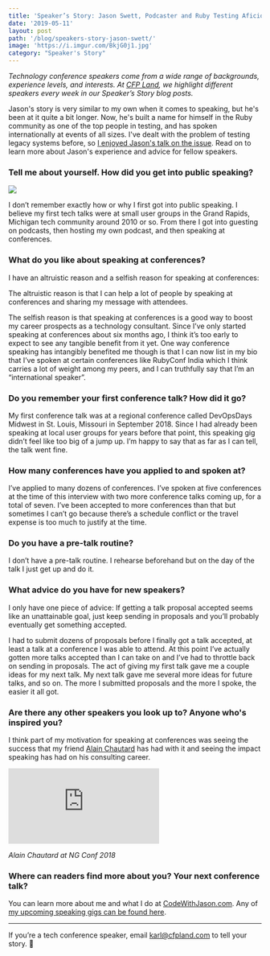 ```yaml
---
title: 'Speaker’s Story: Jason Swett, Podcaster and Ruby Testing Aficionado'
date: '2019-05-11'
layout: post
path: '/blog/speakers-story-jason-swett/'
image: 'https://i.imgur.com/BkjG0j1.jpg'
category: "Speaker's Story"
---
```


_Technology conference speakers come from a wide range of backgrounds,
experience levels, and interests. At [CFP Land](https://www.cfpland.com/), we
highlight different speakers every week in our Speaker’s Story blog posts._

Jason's story is very similar to my own when it comes to speaking, but he's been at it quite a bit longer. Now, he's
built a name for himself in the Ruby community as one of the top people in testing, and has spoken internationally at events
of all sizes. I've dealt with the problem of testing legacy systems before, so [I enjoyed Jason's talk on the issue](https://www.youtube.com/watch?v=NTr0h4v-jHw). Read on to learn more about Jason's experience and advice for fellow speakers.

<!--more-->

### Tell me about yourself. How did you get into public speaking?

<img src="https://i.imgur.com/BkjG0j1.jpg" class="left" />

I don’t remember exactly how or why I first got into public speaking. I believe my first tech talks were at small user groups in the Grand Rapids, Michigan tech community around 2010 or so. From there I got into guesting on podcasts, then hosting my own podcast, and then speaking at conferences.

### What do you like about speaking at conferences?

I have an altruistic reason and a selfish reason for speaking at conferences:

The altruistic reason is that I can help a lot of people by speaking at conferences and sharing my message with attendees.

The selfish reason is that speaking at conferences is a good way to boost my career prospects as a technology consultant. Since I’ve only started speaking at conferences about six months ago, I think it’s too early to expect to see any tangible benefit from it yet. One way conference speaking has intangibly benefited me though is that I can now list in my bio that I’ve spoken at certain conferences like RubyConf India which I think carries a lot of weight among my peers, and I can truthfully say that I’m an “international speaker”.

### Do you remember your first conference talk? How did it go?

My first conference talk was at a regional conference called DevOpsDays Midwest in St. Louis, Missouri in September 2018. Since I had already been speaking at local user groups for years before that point, this speaking gig didn’t feel like too big of a jump up. I’m happy to say that as far as I can tell, the talk went fine.

### How many conferences have you applied to and spoken at?

I’ve applied to many dozens of conferences. I’ve spoken at five conferences at the time of this interview with two more conference talks coming up, for a total of seven. I’ve been accepted to more conferences than that but sometimes I can’t go because there’s a schedule conflict or the travel expense is too much to justify at the time.

### Do you have a pre-talk routine?

I don’t have a pre-talk routine. I rehearse beforehand but on the day of the talk I just get up and do it.

### What advice do you have for new speakers?

I only have one piece of advice: If getting a talk proposal accepted seems like an unattainable goal, just keep sending in proposals and you’ll probably eventually get something accepted.

I had to submit dozens of proposals before I finally got a talk accepted, at least a talk at a conference I was able to attend. At this point I’ve actually gotten more talks accepted than I can take on and I’ve had to throttle back on sending in proposals. The act of giving my first talk gave me a couple ideas for my next talk. My next talk gave me several more ideas for future talks, and so on. The more I submitted proposals and the more I spoke, the easier it all got.

### Are there any other speakers you look up to? Anyone who's inspired you?

I think part of my motivation for speaking at conferences was seeing the success that my friend [Alain Chautard](https://twitter.com/AlainChautard) has had with it and seeing the impact speaking has had on his consulting career.

<div class='embed-container'><iframe src='https://www.youtube.com/embed/wJwvmuK4tQw' frameborder='0' allowfullscreen></iframe></div>

_Alain Chautard at NG Conf 2018_

### Where can readers find more about you? Your next conference talk?

You can learn more about me and what I do at [CodeWithJason.com](https://www.codewithjason.com/). Any of [my upcoming speaking gigs can be found here](https://www.codewithjason.com/speaking/).

---

If you’re a tech conference speaker, email [karl@cfpland.com](mailto:karl@cfpland.com) to tell your story. 💌
